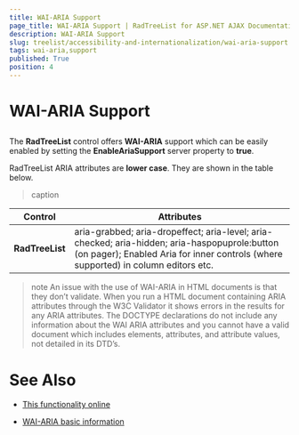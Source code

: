 ```yaml
---
title: WAI-ARIA Support
page_title: WAI-ARIA Support | RadTreeList for ASP.NET AJAX Documentation
description: WAI-ARIA Support
slug: treelist/accessibility-and-internationalization/wai-aria-support
tags: wai-aria,support
published: True
position: 4
---
```


# WAI-ARIA Support





## 

The **RadTreeList** control offers **WAI-ARIA** support which can be easily enabled by setting the **EnableAriaSupport** server property to **true**.

RadTreeList ARIA attributes are **lower case**. They are shown in the table below.


>caption  

|  **Control**  |  **Attributes**  |
| ------ | ------ |
| **RadTreeList** |aria-grabbed; aria-dropeffect; aria-level; aria-checked; aria-hidden; aria-haspopuprole:button (on pager); Enabled Aria for inner controls (where supported) in column editors etc.|

>note An issue with the use of WAI-ARIA in HTML documents is that they don’t validate. When you run a HTML document containing ARIA attributes through the W3C Validator it shows errors in the results for any ARIA attributes. The DOCTYPE declarations do not include any information about the WAI ARIA attributes and you cannot have a valid document which includes elements, attributes, and attribute values, not detailed in its DTD’s.
>


# See Also

 * [This functionality online](https://demos.telerik.com/aspnet-ajax/treelist/examples/waiariasupport/defaultcs.aspx)

 * [WAI-ARIA basic information](https://www.w3.org/WAI/intro/aria)
